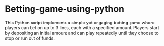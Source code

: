 # Betting-game-using-python
This Python script implements a simple yet engaging betting game where players can bet on up to 3 lines, each with a specified amount. Players start by depositing an initial amount and can play repeatedly until they choose to stop or run out of funds.
